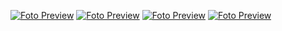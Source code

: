 [![Foto Preview](fotos/501-600.avif)](https://20essentials.github.io/501-600/)
[![Foto Preview](fotos/401-500.avif)](https://20essentials.github.io/401-500/)
[![Foto Preview](fotos/301-400.avif)](https://20essentials.github.io/301-400/)
[![Foto Preview](fotos/201-300.avif)](https://20essentials.github.io/201-300/)
<!-- [![Foto Preview](fotos/101-200.avif)](https://20essentials.github.io/101-200/)
[![Foto Preview](fotos/001-100.avif)](https://20essentials.github.io/001-100/) -->